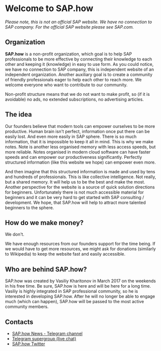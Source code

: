 # Welcome to SAP.how

_Please note, this is not an official SAP website. We have no connection to SAP company. For the official SAP website please see SAP.com._

## Organization

**SAP.how** is a non-profit organization, which goal is to help SAP professionals to be more effective by connecting their knowledge to each other and keeping it (knowledge) in easy to use form. As you could notice, we have no connection to SAP company, this is independent website of an independent organization. Another auxiliary goal is to create a community of friendly professionals eager to help each other to reach more. We welcome everyone who want to contribute to our community.

Non-profit structure means that we do not want to make profit, so (if it is avoidable) no ads, no extended subscriptions, no advertising articles.

## The idea

Our founders believe that modern tools can empower ourselves to be more productive.
Human brain isn't perfect, information once put there can be easily lost. And even more easily in SAP sphere. There is so much information, that it is impossible to keep it all in mind. This is why we make notes. Note is another less organised memory with less access speeds, but more reliable. Notes organised in modern cloud software can have faster speeds and can empower our productiveness significantly. Perfectly structured information (like this website we hope) can empower even more.

And then imagine that this structured information is made and used by tens and hundreds of professionals. This is like collective intelligence. Not really, but a shared memory. It will help us to be the best and make the most.
Another perspective for the website is a source of quick solution directions for beginners. Unfortunately there is not much accessible material for beginners and it can be very hard to get started with SAP consulting / development. We hope, that SAP.how will help to attract more talented beginners to the sphere.

## How do we make money?

We don't.

We have enough resources from our founders support for the time being. If we would have to get more resources, we might ask for donations (similarly to Wikipedia) to keep the website fast and easily accessible.

## Who are behind SAP.how?

SAP.how was created by Vasiliy Kharitonov in March 2017 on the weekends in his free time. Be sure, SAP.how is here and will be here for a long time. Vasiliy is highly integrated in SAP professional community, so he is interested in developing SAP.how. After he will no longer be able to engage much (which can happen), SAP.how will be passed to the most active community members.

## Contacts

- [SAP.how News - Telegram channel](https://t.me/saphow)
- [Telegram supergroup (live chat)](https://t.me/joinchat/AAAAAELp3l6QtC28MD8w0A)
- [SAP.how Twitter](https://twitter.com/wikiSAPhow)

